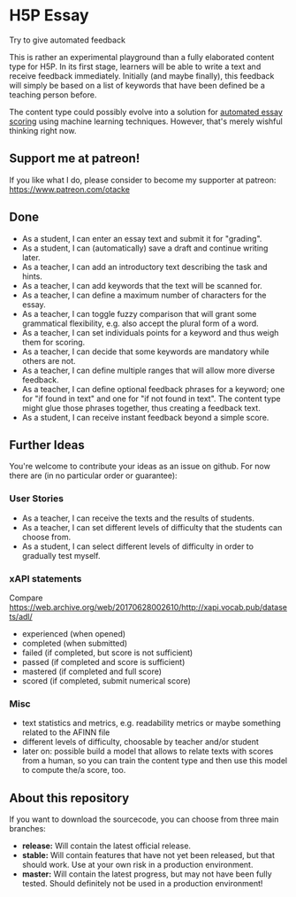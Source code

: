 H5P Essay
=========
Try to give automated feedback

This is rather an experimental playground than a fully elaborated content type for H5P.
In its first stage, learners will be able to write a text and receive feedback immediately.
Initially (and maybe finally), this feedback will simply be based on a list of keywords that have been defined be a teaching person before.

The content type could possibly evolve into a solution for [automated essay scoring](https://en.wikipedia.org/wiki/Automated_essay_scoring) using machine learning techniques. However, that's merely wishful thinking right now.

## Support me at patreon!
If you like what I do, please consider to become my supporter at patreon: https://www.patreon.com/otacke

## Done
- As a student, I can enter an essay text and submit it for "grading".
- As a student, I can (automatically) save a draft and continue writing later.
- As a teacher, I can add an introductory text describing the task and hints.
- As a teacher, I can add keywords that the text will be scanned for.
- As a teacher, I can define a maximum number of characters for the essay.
- As a teacher, I can toggle fuzzy comparison that will grant some grammatical flexibility, e.g. also accept the plural form of a word.
- As a teacher, I can set individuals points for a keyword and thus weigh them for scoring.
- As a teacher, I can decide that some keywords are mandatory while others are not.
- As a teacher, I can define multiple ranges that will allow more diverse feedback.
- As a teacher, I can define optional feedback phrases for a keyword; one for "if found in text" and one for "if not found in text". The content type might glue those phrases together, thus creating a feedback text.
- As a student, I can receive instant feedback beyond a simple score.

## Further Ideas
You're welcome to contribute your ideas as an issue on github. For now there are (in no particular order or guarantee):

### User Stories
- As a teacher, I can receive the texts and the results of students.
- As a teacher, I can set different levels of difficulty that the students can choose from.
- As a student, I can select different levels of difficulty in order to gradually test myself.

### xAPI statements
Compare https://web.archive.org/web/20170628002610/http://xapi.vocab.pub/datasets/adl/

- experienced (when opened)
- completed (when submitted)
- failed (if completed, but score is not sufficient)
- passed (if completed and score is sufficient)
- mastered (if completed and full score)
- scored (if completed, submit numerical score)

### Misc
- text statistics and metrics, e.g. readability metrics or maybe something related to the AFINN file
- different levels of difficulty, choosable by teacher and/or student
- later on: possible build a model that allows to relate texts with scores from a human, so you can train the content type and then use this model to compute the/a score, too.

## About this repository
If you want to download the sourcecode, you can choose from three main branches:

- __release:__ Will contain the latest official release.
- __stable:__ Will contain features that have not yet been released, but that should work. Use at your own risk in a production environment.
- __master:__ Will contain the latest progress, but may not have been fully tested. Should definitely not be used in a production environment!
